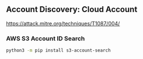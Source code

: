 ## Account Discovery: Cloud Account
https://attack.mitre.org/techniques/T1087/004/

### AWS S3 Account ID Search

``` bash
python3 -m pip install s3-account-search
```
